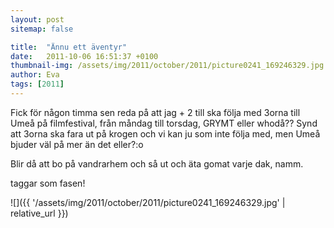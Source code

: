 ```yaml
---
layout: post
sitemap: false

title:  "Ännu ett äventyr"
date:   2011-10-06 16:51:37 +0100
thumbnail-img: /assets/img/2011/october/2011/picture0241_169246329.jpg
author: Eva
tags: [2011]
---
```


Fick för någon timma sen reda på att jag + 2 till ska följa med 3orna till Umeå på filmfestival, från måndag till torsdag, GRYMT eller whodå?? Synd att 3orna ska fara ut på krogen och vi kan ju som inte följa med, men Umeå bjuder väl på mer än det eller?:o

Blir då att bo på vandrarhem och så ut och äta gomat varje dak, namm.

taggar som fasen!

![]({{ '/assets/img/2011/october/2011/picture0241_169246329.jpg'  | relative_url }})

